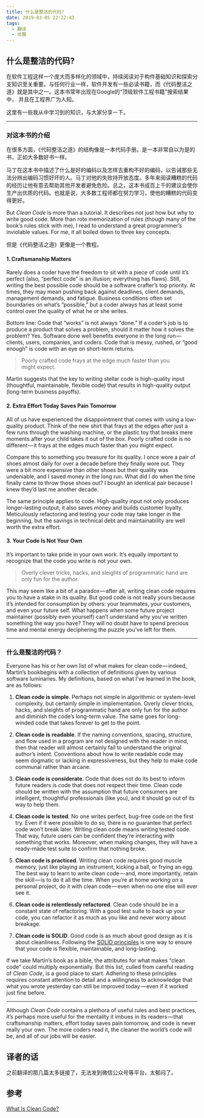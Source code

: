 ```yaml
---
title: 什么是整洁的代码?
date: 2019-03-05 22:22:43
tags:
  - 翻译
  - 优雅
---
```


什么是整洁的代码?
--------------

在软件工程这样一个庞大而多样化的领域中，持续阅读对于构件基础知识和探索分支知识至关重要。与任何行业一样，软件开发有一些必读书籍，而《代码整洁之道》就是其中之一。这本书常年出现在Google的“顶级软件工程书籍”搜索结果中， 并且在工程界广为人知。

这里有一些我从中学习到的知识，与大家分享一下。

---

### 对这本书的介绍

在很多方面，《代码整洁之道》的结构像是一本代码手册。是一本非常自以为是的书，正如大多数好书一样。

马丁在这本书中描述了什么是好的编码以及怎样去重构不好的编码，以告诫那些无法分辨出编码习惯好坏的人。马丁对他的失败持开放态度。多年来阅读糟糕的代码的经历让他有意去帮助其他开发者避免危险。总之，这本书成百上千的建议会使你生产出优质的代码。也就是说，大多数工程师都在努力学习，使他的糟糕的代码变得更好。

But *Clean Code* is more than a tutorial. It describes not just how but why to write good code. More than rote memorization of rules (though many of the book’s rules stick with me), I read to understand a great programmer’s inviolable values. For me, it all boiled down to three key concepts.

但是《代码整洁之道》更像是一个教程。

#### **1\. Craftsmanship Matters**

Rarely does a coder have the freedom to sit with a piece of code until it’s perfect (also, “perfect code” is an illusion; everything has flaws). Still, writing the best possible code should be a software crafter’s top priority. At times, they may mean pushing back against deadlines, client demands, management demands, and fatigue. Business conditions often set boundaries on what’s “possible,” but a coder always has at least some control over the quality of what he or she writes.

Bottom line: Code that “works” is not always “done.” If a coder’s job is to produce a product that solves a problem, should it matter how it solves the problem? Yes. Software done well benefits everyone in the long run — clients, users, companies, and coders. Code that is messy, rushed, or “good enough” is code with an eye on short-term returns.

> Poorly crafted code frays at the edge much faster than you might expect.

Martin suggests that the key to writing stellar code is high-quality input (thoughtful, maintainable, flexible code) that results in high-quality output (long-term business payoffs).

#### **2\. Extra Effort Today Saves Pain Tomorrow**

All of us have experienced the disappointment that comes with using a low-quality product. Think of the new shirt that frays at the edges after just a few runs through the washing machine, or the plastic toy that breaks mere moments after your child takes it out of the box. Poorly crafted code is no different — it frays at the edges much faster than you might expect.

Compare this to something you treasure for its quality. I once wore a pair of shoes almost daily for over a decade before they finally wore out. They were a bit more expensive than other shoes but their quality was undeniable, and I saved money in the long run. What did I do when the time finally came to throw those shoes out? I bought an identical pair because I knew they’d last me another decade.

The same principle applies to code. High-quality input not only produces longer-lasting output, it also saves money and builds customer loyalty. Meticulously refactoring and testing your code may take longer in the beginning, but the savings in technical debt and maintainability are well worth the extra effort.

#### **3\. Your Code Is Not Your Own**

It’s important to take pride in your own work. It’s equally important to recognize that the code you write is not your own.

> Overly clever tricks, hacks, and sleights of programmatic hand are only fun for the author.

This may seem like a bit of a paradox — after all, writing clean code requires you to have a stake in its quality. But good code is not really yours because it’s intended for consumption by others: your teammates, your customers, and even your future self. What happens when some future project maintainer (possibly even yourself) can’t understand why you’ve written something the way you have? They will no doubt have to spend precious time and mental energy deciphering the puzzle you’ve left for them.

***

### 什么是整洁的代码？

Everyone has his or her own list of what makes for clean code — indeed, Martin’s bookbegins with a collection of definitions given by various software luminaries. My definitions, based on what I’ve learned in the book, are as follows:

1.  **Clean code is simple**. Perhaps not simple in algorithmic or system-level complexity, but certainly simple in implementation. Overly clever tricks, hacks, and sleights of programmatic hand are only fun for the author and diminish the code’s long-term value. The same goes for long-winded code that takes forever to get to the point.

2.  **Clean code is** **readable**. If the naming conventions, spacing, structure, and flow used in a program are not designed with the reader in mind, then that reader will almost certainly fail to understand the original author’s intent. Conventions about how to write readable code may seem dogmatic or lacking in expressiveness, but they help to make code communal rather than arcane.

3.  **Clean code is considerate**. Code that does not do its best to inform future readers is code that does not respect their time. Clean code should be written with the assumption that future consumers are intelligent, thoughtful professionals (like you), and it should go out of its way to help them.

4.  **Clean code is** **tested**. No one writes perfect, bug-free code on the first try. Even if it were possible to do so, there is no guarantee that perfect code won’t break later. Writing clean code means writing tested code. That way, future users can be confident they’re interacting with something that works. Moreover, when making changes, they will have a ready-made test suite to confirm that nothing broke.

5.  **Clean code is practiced**. Writing clean code requires good muscle memory, just like playing an instrument, kicking a ball, or frying an egg. The best way to learn to write clean code — and, more importantly, retain the skill — is to do it all the time. When you’re at home working on a personal project, do it with clean code — even when no one else will ever see it.
6.  **Clean code is relentlessly refactored**. Clean code should be in a constant state of refactoring. With a good test suite to back up your code, you can refactor it as much as you like and never worry about breakage.

7.  **Clean code is SOLID**. Good code is as much about good design as it is about cleanliness. Following the [SOLID principles](https://medium.com/@severinperez/writing-flexible-code-with-the-single-responsibility-principle-b71c4f3f883f) is one way to ensure that your code is flexible, maintainable, and long-lasting.

If we take Martin’s book as a bible, the attributes for what makes “clean code” could multiply exponentially. But this list, culled from careful reading of *Clean Code*, is a good place to start. Adhering to these principles requires constant attention to detail and a willingness to acknowledge that what you wrote yesterday can still be improved today — even if it worked just fine before.

* * *

Although *Clean Code* contains a plethora of useful rules and best practices, it’s perhaps more useful for the mentality it imbues in its readers — that craftsmanship matters, effort today saves pain tomorrow, and code is never really your own. The more coders read it, the cleaner the world’s code will be, and all of our jobs will be easier.


译者的话
--------
之前翻译的那几篇太多链接了，无法发到微信公众号等平台，太郁闷了。


参考
----

[What Is Clean Code?](https://medium.com/s/story/reflections-on-clean-code-8c9b683277ca)
